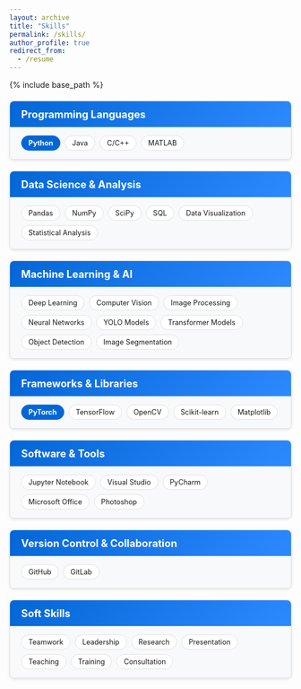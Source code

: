 ```yaml
---
layout: archive
title: "Skills"
permalink: /skills/
author_profile: true
redirect_from:
  - /resume
---
```


{% include base_path %}

<div class="skills-container">
  <div class="skills-card">
    <div class="skills-card-header">
      <h2>Programming Languages</h2>
    </div>
    <div class="skills-card-content">
      <span class="skill-tag skill-tag-highlighted">Python</span>
      <span class="skill-tag">Java</span>
      <span class="skill-tag">C/C++</span>
      <span class="skill-tag">MATLAB</span>
    </div>
  </div>

  <div class="skills-card">
    <div class="skills-card-header">
      <h2>Data Science & Analysis</h2>
    </div>
    <div class="skills-card-content">
      <span class="skill-tag">Pandas</span>
      <span class="skill-tag">NumPy</span>
      <span class="skill-tag">SciPy</span>
      <span class="skill-tag">SQL</span>
      <span class="skill-tag">Data Visualization</span>
      <span class="skill-tag">Statistical Analysis</span>
    </div>
  </div>

  <div class="skills-card">
    <div class="skills-card-header">
      <h2>Machine Learning & AI</h2>
    </div>
    <div class="skills-card-content">
      <span class="skill-tag">Deep Learning</span>
      <span class="skill-tag">Computer Vision</span>
      <span class="skill-tag">Image Processing</span>
      <span class="skill-tag">Neural Networks</span>
      <span class="skill-tag">YOLO Models</span>
      <span class="skill-tag">Transformer Models</span>
      <span class="skill-tag">Object Detection</span>
      <span class="skill-tag">Image Segmentation</span>
    </div>
  </div>

  <div class="skills-card">
    <div class="skills-card-header">
      <h2>Frameworks & Libraries</h2>
    </div>
    <div class="skills-card-content">
      <span class="skill-tag skill-tag-highlighted">PyTorch</span>
      <span class="skill-tag">TensorFlow</span>
      <span class="skill-tag">OpenCV</span>
      <span class="skill-tag">Scikit-learn</span>
      <span class="skill-tag">Matplotlib</span>
    </div>
  </div>

  <div class="skills-card">
    <div class="skills-card-header">
      <h2>Software & Tools</h2>
    </div>
    <div class="skills-card-content">
      <span class="skill-tag">Jupyter Notebook</span>
      <span class="skill-tag">Visual Studio</span>
      <span class="skill-tag">PyCharm</span>
      <span class="skill-tag">Microsoft Office</span>
      <span class="skill-tag">Photoshop</span>
    </div>
  </div>

  <div class="skills-card">
    <div class="skills-card-header">
      <h2>Version Control & Collaboration</h2>
    </div>
    <div class="skills-card-content">
      <span class="skill-tag">GitHub</span>
      <span class="skill-tag">GitLab</span>
    </div>
  </div>

  <div class="skills-card">
    <div class="skills-card-header">
      <h2>Soft Skills</h2>
    </div>
    <div class="skills-card-content">
      <span class="skill-tag">Teamwork</span>
      <span class="skill-tag">Leadership</span>
      <span class="skill-tag">Research</span>
      <span class="skill-tag">Presentation</span>
      <span class="skill-tag">Teaching</span>
      <span class="skill-tag">Training</span>
      <span class="skill-tag">Consultation</span>
    </div>
  </div>
</div>

<style>
  .skills-container {
    display: flex;
    flex-direction: column;
    gap: 20px;
    margin-top: 20px;
  }
  
  .skills-card {
    border: 1px solid #e0e0e0;
    border-radius: 8px;
    overflow: hidden;
    box-shadow: 0 2px 5px rgba(0,0,0,0.1);
    transition: transform 0.3s ease, box-shadow 0.3s ease;
  }
  
  .skills-card:hover {
    transform: translateY(-5px);
    box-shadow: 0 5px 15px rgba(0,0,0,0.1);
  }
  
  .skills-card-header {
    background: linear-gradient(135deg, #0366d6, #2e89ff);
    padding: 12px 20px;
  }
  
  .skills-card-header h2 {
    margin: 0;
    color: white;
    font-size: 1.3em;
  }
  
  .skills-card-content {
    padding: 15px 20px;
    background-color: #f8f9fa;
    display: flex;
    flex-wrap: wrap;
    gap: 8px;
  }
  
  .skill-tag {
    display: inline-block;
    background-color: white;
    padding: 5px 12px;
    border-radius: 20px;
    font-size: 0.9em;
    border: 1px solid #e0e0e0;
    transition: all 0.2s ease;
  }
  
  .skill-tag:hover {
    background-color: #0366d6;
    color: white;
    transform: scale(1.05);
  }
  
  .skill-tag-highlighted {
    background-color: #0366d6;
    color: white;
    border-color: #0366d6;
    font-weight: bold;
  }
</style>
